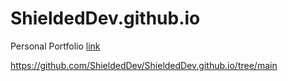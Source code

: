 # ShieldedDev.github.io
Personal Portfolio
[link](https://ShieldedDev.github.io)

https://github.com/ShieldedDev/ShieldedDev.github.io/tree/main
